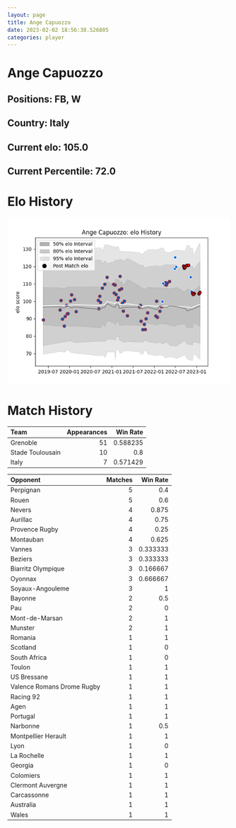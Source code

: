 ```yaml
---  
layout: page  
title: Ange Capuozzo  
date: 2023-02-02 18:56:38.526805  
categories: player  
---
```

# Ange Capuozzo

## Positions: FB, W

## Country: Italy

## Current elo: 105.0

## Current Percentile: 72.0

# Elo History


![elo history](history_AngeCapuozzo.png)
# Match History


| Team             |   Appearances |   Win Rate |
|:-----------------|--------------:|-----------:|
| Grenoble         |            51 |   0.588235 |
| Stade Toulousain |            10 |   0.8      |
| Italy            |             7 |   0.571429 |

| Opponent                   |   Matches |   Win Rate |
|:---------------------------|----------:|-----------:|
| Perpignan                  |         5 |   0.4      |
| Rouen                      |         5 |   0.6      |
| Nevers                     |         4 |   0.875    |
| Aurillac                   |         4 |   0.75     |
| Provence Rugby             |         4 |   0.25     |
| Montauban                  |         4 |   0.625    |
| Vannes                     |         3 |   0.333333 |
| Beziers                    |         3 |   0.333333 |
| Biarritz Olympique         |         3 |   0.166667 |
| Oyonnax                    |         3 |   0.666667 |
| Soyaux-Angouleme           |         3 |   1        |
| Bayonne                    |         2 |   0.5      |
| Pau                        |         2 |   0        |
| Mont-de-Marsan             |         2 |   1        |
| Munster                    |         2 |   1        |
| Romania                    |         1 |   1        |
| Scotland                   |         1 |   0        |
| South Africa               |         1 |   0        |
| Toulon                     |         1 |   1        |
| US Bressane                |         1 |   1        |
| Valence Romans Drome Rugby |         1 |   1        |
| Racing 92                  |         1 |   1        |
| Agen                       |         1 |   1        |
| Portugal                   |         1 |   1        |
| Narbonne                   |         1 |   0.5      |
| Montpellier Herault        |         1 |   1        |
| Lyon                       |         1 |   0        |
| La Rochelle                |         1 |   1        |
| Georgia                    |         1 |   0        |
| Colomiers                  |         1 |   1        |
| Clermont Auvergne          |         1 |   1        |
| Carcassonne                |         1 |   1        |
| Australia                  |         1 |   1        |
| Wales                      |         1 |   1        |